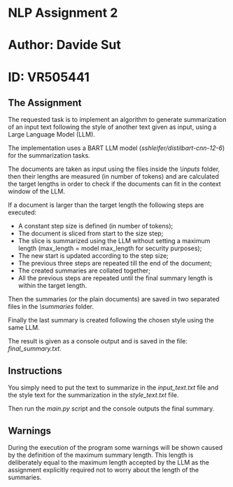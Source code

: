 # NLP Assignment 2
# Author: Davide Sut 
# ID: VR505441

## The Assignment
The requested task is to implement an algorithm to generate summarization of an input text following the style of another text given as input, using a Large Language Model (LLM).

The implementation uses a BART LLM model (_sshleifer/distilbart-cnn-12-6_) for the summarization tasks.

The documents are taken as input using the files inside the _\inputs_ folder, then their lengths are measured (in number of tokens) and are calculated the target lengths in order to check if the documents can fit in the context window of the LLM.

If a document is larger than the target length the following steps are executed:
- A constant step size is defined (in number of tokens);
- The document is sliced from start to the size step;
- The slice is summarized using the LLM without setting a maximum length (max_length = model max_length for security purposes);
- The new start is updated according to the step size;
- The previous three steps are repeated till the end of the document;
- The created summaries are collated together;
- All the previous steps are repeated until the final summary length is within the target length.

Then the summaries (or the plain documents) are saved in two separated files in the _\summaries_ folder.

Finally the last summary is created following the chosen style using the same LLM.

The result is given as a console output and is saved in the file: _final\_summary.txt_.


## Instructions

You simply need to put the text to summarize in the _input\_text.txt_ file and the style text for the summarization in the _style\_text.txt_ file.

Then run the _main.py_ script and the console outputs the final summary.

## Warnings

During the execution of the program some warnings will be shown caused by the definition of the maximum summary length. This length is deliberately equal to the maximum length accepted by the LLM as the assignment explicitly required not to worry about the length of the summaries.
